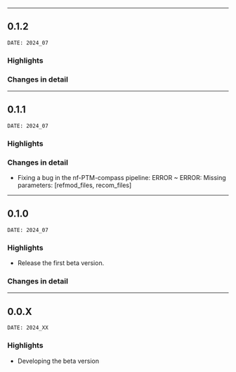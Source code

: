 ___
## 0.1.2
```
DATE: 2024_07
```

### Highlights


### Changes in detail


___
## 0.1.1
```
DATE: 2024_07
```

### Highlights

### Changes in detail

+ Fixing a bug in the nf-PTM-compass pipeline: ERROR ~ ERROR: Missing parameters: [refmod_files, recom_files]

___
## 0.1.0
```
DATE: 2024_07
```

### Highlights

+ Release the first beta version.

### Changes in detail


___
## 0.0.X
```
DATE: 2024_XX
```

### Highlights

+ Developing the beta version


